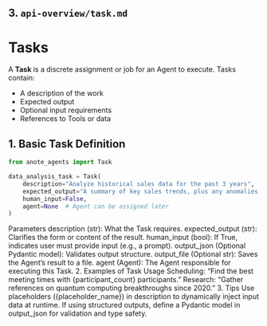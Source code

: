 ## 3. `api-overview/task.md`

# Tasks

A **Task** is a discrete assignment or job for an Agent to execute. Tasks contain:
- A description of the work
- Expected output
- Optional input requirements
- References to Tools or data

## 1. Basic Task Definition

```python
from anote_agents import Task

data_analysis_task = Task(
    description="Analyze historical sales data for the past 3 years",
    expected_output="A summary of key sales trends, plus any anomalies found.",
    human_input=False,
    agent=None  # Agent can be assigned later
)
```

Parameters
description (str): What the Task requires.
expected_output (str): Clarifies the form or content of the result.
human_input (bool): If True, indicates user must provide input (e.g., a prompt).
output_json (Optional Pydantic model): Validates output structure.
output_file (Optional str): Saves the Agent’s result to a file.
agent (Agent): The Agent responsible for executing this Task.
2. Examples of Task Usage
Scheduling: “Find the best meeting times with {participant_count} participants.”
Research: “Gather references on quantum computing breakthroughs since 2020.”
3. Tips
Use placeholders ({placeholder_name}) in description to dynamically inject input data at runtime.
If using structured outputs, define a Pydantic model in output_json for validation and type safety.
